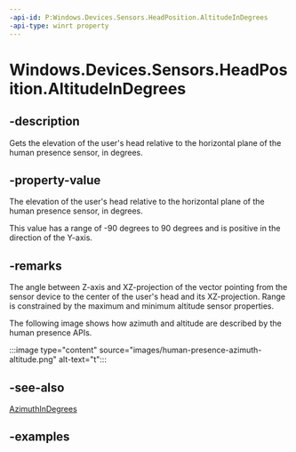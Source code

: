```yaml
---
-api-id: P:Windows.Devices.Sensors.HeadPosition.AltitudeInDegrees
-api-type: winrt property
---
```


# Windows.Devices.Sensors.HeadPosition.AltitudeInDegrees

<!--
public System.Nullable<double> AltitudeInDegrees { get; }
-->

## -description

Gets the elevation of the user's head relative to the horizontal plane of the human presence sensor, in degrees.

## -property-value

The elevation of the user's head relative to the horizontal plane of the human presence sensor, in degrees.

This value has a range of -90 degrees to 90 degrees and is positive in the direction of the Y-axis.

## -remarks

The angle between Z-axis and XZ-projection of the vector pointing from the sensor device to the center of the user's head and its XZ-projection. Range is constrained by the maximum and minimum altitude sensor properties.

The following image shows how azimuth and altitude are described by the human presence APIs.

:::image type="content" source="images/human-presence-azimuth-altitude.png" alt-text="t":::

## -see-also

[AzimuthInDegrees](headposition_azimuthindegrees.md)

## -examples
